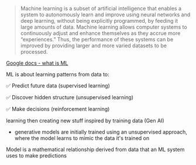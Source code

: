 > Machine learning is a subset of artificial intelligence that enables a system to autonomously learn and improve using neural networks and deep learning, without being explicitly programmed, by feeding it large amounts of data.
> Machine learning allows computer systems to continuously adjust and enhance themselves as they accrue more “experiences.” Thus, the performance of these systems can be improved by providing larger and more varied datasets to be processed.

[Google docs - what is ML](https://cloud.google.com/learn/what-is-machine-learning)

ML is about learning patterns from data to:

✅ Predict future data (supervised learning)

✅ Discover hidden structure (unsupervised learning)

✅ Make decisions (reinforcement learning)

learning then creating new stuff inspired by training data (Gen AI) 

- generative models are initially trained using an unsupervised approach, where the model learns to mimic the data it's trained on

Model is a mathematical relationship derived from data that an ML system uses to make predictions
